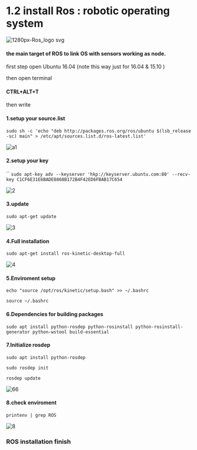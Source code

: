 # 1.2 install Ros : robotic operating system 

![1280px-Ros_logo svg](https://user-images.githubusercontent.com/62897025/85590216-37cbef80-b612-11ea-8413-6e3871b398c0.png)

#### the main target of ROS to link OS with sensors working as node.

first step open Ubuntu 16.04 (note this way just for 16.04 & 15.10 )

then open terminal 

#### CTRL+ALT+T 

then write 

#### 1.setup your source.list 

`sudo sh -c 'echo "deb http://packages.ros.org/ros/ubuntu $(lsb_release -sc) main" > /etc/apt/sources.list.d/ros-latest.list'`

![a1](https://user-images.githubusercontent.com/62897025/85599373-72398a80-b61a-11ea-8c77-9232c511802b.PNG)

#### 2.setup your key 
``
`sudo apt-key adv --keyserver 'hkp://keyserver.ubuntu.com:80' --recv-key C1CF6E31E6BADE8868B172B4F42ED6FBAB17C654`

![2](https://user-images.githubusercontent.com/62897025/85599696-c17fbb00-b61a-11ea-821b-ce73ab8eb925.PNG)

#### 3.update 

`sudo apt-get update`

![3](https://user-images.githubusercontent.com/62897025/85599985-0c013780-b61b-11ea-8d89-fa106c0665ba.PNG)

#### 4.Full installation 

`sudo apt-get install ros-kinetic-desktop-full`

![4](https://user-images.githubusercontent.com/62897025/85600382-6d290b00-b61b-11ea-8b69-ea3883cb1102.PNG)

#### 5.Enviroment setup 

`echo "source /opt/ros/kinetic/setup.bash" >> ~/.bashrc`

`source ~/.bashrc`

#### 6.Dependencies for building packages

`sudo apt install python-rosdep python-rosinstall python-rosinstall-generator python-wstool build-essential`


#### 7.Initialize rosdep

`sudo apt install python-rosdep`

`sudo rosdep init`

`rosdep update`

![66](https://user-images.githubusercontent.com/62897025/85601708-9f873800-b61c-11ea-937e-52240b8c903a.PNG)

#### 8.check enviroment 

`printenv | grep ROS `

![8](https://user-images.githubusercontent.com/62897025/85601724-a31abf00-b61c-11ea-9cad-a05e51773fec.PNG)


### ROS installation finish 





